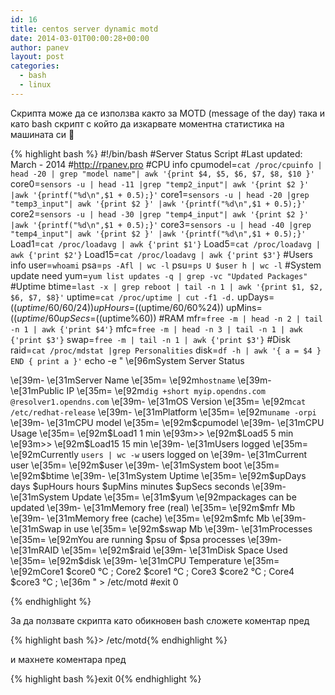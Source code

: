 ```yaml
---
id: 16
title: centos server dynamic motd
date: 2014-03-01T00:00:28+00:00
author: panev
layout: post
categories:
  - bash
  - linux
---
```

Скрипта може да се използва както за MOTD (message of the day) така и като bash скрипт с който да изкарвате моментна статистика на машината си 🙂

{% highlight bash %}
#!/bin/bash
#Server Status Script
#Last updated: March - 2014
#http://rpanev.pro
#CPU info
cpumodel=`cat /proc/cpuinfo | head -20 | grep "model name"| awk '{print $4, $5, $6, $7, $8, $10 }'`
core0=`sensors -u | head -11 |grep "temp2_input"| awk '{print $2 }' |awk '{printf("%d\n",$1 + 0.5);}'`
core1=`sensors -u | head -20 |grep "temp3_input"| awk '{print $2 }' |awk '{printf("%d\n",$1 + 0.5);}'`
core2=`sensors -u | head -30 |grep "temp4_input"| awk '{print $2 }' |awk '{printf("%d\n",$1 + 0.5);}'`
core3=`sensors -u | head -40 |grep "temp4_input"| awk '{print $2 }' |awk '{printf("%d\n",$1 + 0.5);}'`
Load1=`cat /proc/loadavg | awk {'print $1'}`
Load5=`cat /proc/loadavg | awk {'print $2'}`
Load15=`cat /proc/loadavg | awk {'print $3'}`
#Users info
user=`whoami`
psa=`ps -Afl | wc -l`
psu=`ps U $user h | wc -l`
#System update need
yum=`yum list updates -q | grep -vc "Updated Packages"`
#Uptime
btime=`last -x | grep reboot | tail -n 1 | awk '{print $1, $2, $6, $7, $8}'`
uptime=`cat /proc/uptime | cut -f1 -d.`
upDays=$((uptime/60/60/24))
upHours=$((uptime/60/60%24))
upMins=$((uptime/60%60))
upSecs=$((uptime%60))
#RAM
mfr=`free -m | head -n 2 | tail -n 1 | awk {'print $4'}`
mfc=`free -m | head -n 3 | tail -n 1 | awk {'print $3'}`
swap=`free -m | tail -n 1 | awk {'print $3'}`
#Disk
raid=`cat /proc/mdstat |grep Personalities`
disk=`df -h | awk '{ a = $4 } END { print a }'`
echo -e "
                       \e[96mSystem Server Status
					   
\e[39m- \e[31mServer Name                  \e[35m= \e[92m`hostname`
\e[39m- \e[31mPublic IP                    \e[35m= \e[92m`dig +short myip.opendns.com @resolver1.opendns.com`
\e[39m- \e[31mOS Version                   \e[35m= \e[92m`cat /etc/redhat-release`
\e[39m- \e[31mPlatform                     \e[35m= \e[92m`uname -orpi`
\e[39m- \e[31mCPU model                    \e[35m= \e[92m$cpumodel
\e[39m- \e[31mCPU Usage                    \e[35m= \e[92m$Load1 1 min \e[93m>> \e[92m$Load5 5 min \e[93m>> \e[92m$Load15 15 min
\e[39m- \e[31mUsers logged                 \e[35m= \e[92mCurrently `users | wc -w` users logged on
\e[39m- \e[31mCurrent user                 \e[35m= \e[92m$user
\e[39m- \e[31mSystem boot                  \e[35m= \e[92m$btime
\e[39m- \e[31mSystem Uptime                \e[35m= \e[92m$upDays days $upHours hours $upMins minutes $upSecs seconds
\e[39m- \e[31mSystem Update                \e[35m= \e[31m$yum \e[92mpackages can be updated
\e[39m- \e[31mMemory free (real)           \e[35m= \e[92m$mfr Mb
\e[39m- \e[31mMemory free (cache)          \e[35m= \e[92m$mfc Mb
\e[39m- \e[31mSwap in use                  \e[35m= \e[92m$swap Mb
\e[39m- \e[31mProcesses                    \e[35m= \e[92mYou are running $psu of $psa processes
\e[39m- \e[31mRAID                         \e[35m= \e[92m$raid
\e[39m- \e[31mDisk Space Used              \e[35m= \e[92m$disk
\e[39m- \e[31mCPU Temperature              \e[35m= \e[92mCore1 $core0 °C ; Core2 $core1 °C ; Core3 $core2 °C ; Core4 $core3 °C ;
\e[36m 
" > /etc/motd
#exit 0

{% endhighlight %}

За да ползвате скрипта като обикновен bash сложете коментар пред 

{% highlight bash %}> /etc/motd{% endhighlight %}

и махнете коментара пред 

{% highlight bash %}exit 0{% endhighlight %}